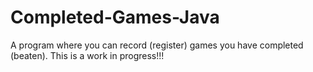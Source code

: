 # Completed-Games-Java
A program where you can record (register) games you have completed (beaten). This is a work in progress!!!
